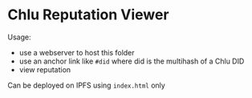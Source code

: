 # Chlu Reputation Viewer

Usage:

- use a webserver to host this folder
- use an anchor link like `#did` where did is the multihash of a Chlu DID
- view reputation

Can be deployed on IPFS using `index.html` only